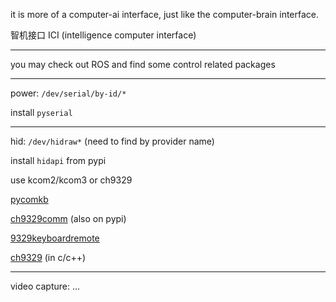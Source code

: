 it is more of a computer-ai interface, just like the computer-brain interface.

智机接口 ICI (intelligence computer interface)

----

you may check out ROS and find some control related packages

----

power: `/dev/serial/by-id/*`

install `pyserial`

----

hid: `/dev/hidraw*` (need to find by provider name)

install `hidapi` from pypi

use kcom2/kcom3 or ch9329

[pycomkb](https://gitee.com/NetPuppetLib/pycomkb)

[ch9329comm](https://github.com/beijixiaohu/CH9329_COMM) (also on pypi)

[9329keyboardremote](https://github.com/Blue-Beaker/9329KeyboardRemotehttps://github.com/Blue-Beaker/9329KeyboardRemote)

[ch9329](https://github.com/ChengZu/ch9329) (in c/c++)

----

video capture: ...